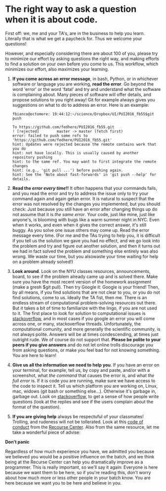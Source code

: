 # The right way to ask a question when it is about code. 

First off: we, me and your TA's, are in the business to help you learn. 
Literally that is what we get a paycheck for. 
Thus we welcome your questions! 

However, and especially considering there are about 100 of you, please try to minimize our effort by asking questions the right way, 
and making efforts to find a solution on your own before you come to us. 
This workflow, which minimizes our effort, also maximizes your learning. 

1. __If you come across an error message__, in bash, Python, or in whichever software or language you are working, 
__read the error__. Go beyond the word 'error' or the word 'fatal' and try and understand what the software is complaining about. 
Many pieces of software will offer details, and propose solutions to you right away! 
Git for example always gives you suggestions on what to do to address an error. Here is an example:
    ```
    fbianco@octomore: 19:44:12:~/science/Dropbox/UI/PUI2016_fb55$git push

    To https://github.com/fedhere/PUI2016_fb55.git
    ! [rejected]        master -> master (fetch first)
    error: failed to push some refs to 'https://github.com/fedhere/PUI2016_fb55.git'
    hint: Updates were rejected because the remote contains work that you do
    hint: not have locally. This is usually caused by another repository pushing
    hint: to the same ref. You may want to first integrate the remote changes
    hint: (e.g., 'git pull ...') before pushing again.
    hint: See the 'Note about fast-forwards' in 'git push --help' for details.
    ```

2. __Read the _error every time_!!__ It often happens that your commands fails, and you read the error and try to address the issue
only to try your command again and again getan error. It is natural to suspect that the error was not resolved by the changes you implemented, but you should check: 
Just because you still have an error after changing things up do not assume that it is _the same error_. 
Your code, just like mine, just like anyone's, is blooming with bugs like a warm summer night in NYC. 
Even when it works, and even when it gives the correct answer, it's still buggy. 
As you solve one issue others may come up. Read the error message every time. 
(For me and the TAs trying to help you, it is difficult if you tell us the solution we gave you had no effect, 
and we go look into the problem and try and figure out another solution, 
and then it turns out we had in fact solved the problem and something else entirely was also wrong. We waste our time, 
but you alsowaste your time waiting for help on a problem already solved!)



3. __Look around__. Look on the NYU classes resources, announcements, board, 
to see if the problem already came up and is solved there. Make sure you have the most recent version of the 
homework assignment (make a gresh $git pull). Then try Google it: Google is your friend! 
Then, by all means, if you find solutions that are not clear to you, or you do not find solutions, come to us. 
Ideally the TA fist, then me. There is an endless stream of computational problem-solving resources out there. 
But it takes a bit of time to familiarize with the lingo, if you are not used to it. 
The first place to look for solution to computational issues is [stackoverflow](http://stackoverflow.com/), 
and in most cases if you google an error you will come across one, or many, stackoverflow threads. 
Unfortunately, the computational comunity, and more generally the scientific community, is not always polite. 
Answers will be at times condescending, at times just outright rude. We of course do not support that. 
__Please be polite to your peers if you give answers__ and do not let online trolls discourage you 
from asking questions, or make you feel bad for not knowing something. You are here to learn!


4. __Give us all the information we need to help you__. 
If you have an error on your terminal, for example, tell us, by copy and paste, and/or with a screenshot, 
what _the command_ that causes the error is, and what _the full error_ is. 
If it is code you are running, make sure we have access to the code to inspect it. 
Tell us which platform you are working on, Linux, mac, widows (git bash or something else...). 
Otherwise it's garbage in, garbage out. 
Look on [stackoverflow](http://stackoverflow.com/), to get a sense of how people write questions 
(look at the replies and see if the users complain about the format of the question). 

5. __If you are giving help__ always be respectuful of your classmates! Trolling, and rudeness will not be tollerated. 
Look at this [code of conduct](https://www.recurse.com/manual#sec-environment) from the [Recourse Center](https://www.recurse.com/).
Also from the same resource, let me take a wonderful piece of advise:
   
 **Don't panic**

Regardless of how much experience you have, 
we admitted you because we believed you would be a positive influence on the batch, 
and we think being at the Recurse Center can help you dramatically improve as a programmer. 
This is really important, so we'll say it again: Everyone is here because we want them to be here, 
so if you're reading this, don't worry about how much more or less other people in your batch know. 
You are here because we want you to be here and believe in you.
```
